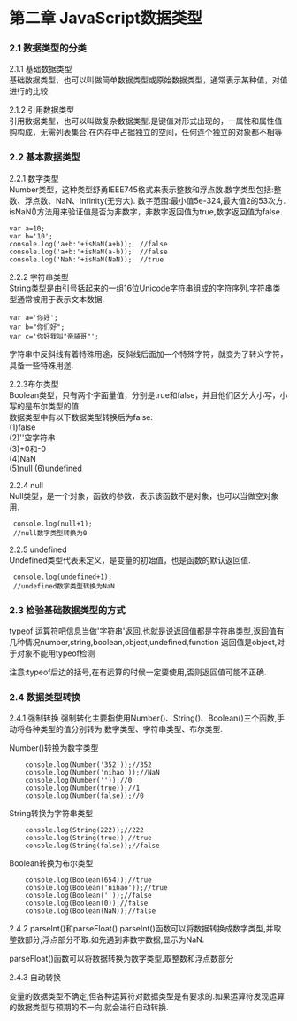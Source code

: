# 第二章 JavaScript数据类型  
### 2.1 数据类型的分类  
2.1.1 基础数据类型  
基础数据类型，也可以叫做简单数据类型或原始数据类型，通常表示某种值，对值进行的比较.

2.1.2 引用数据类型  
引用数据类型，也可以叫做复杂数据类型.是键值对形式出现的，一属性和属性值购构成，无需列表集合.在内存中占据独立的空间，任何连个独立的对象都不相等

### 2.2 基本数据类型  
2.2.1 数字类型  
Number类型，这种类型舒勇IEEE745格式来表示整数和浮点数.数字类型包括:整数、浮点数、NaN、Infinity(无穷大).
数字范围:最小值5e-324,最大值2的53次方.  
isNaN()方法用来验证值是否为非数字，非数字返回值为true,数字返回值为false.

    var a=10;
    var b='10';
    console.log('a+b:'+isNaN(a+b));  //false
    console.log('a+b:'+isNaN(a-b));  //false
    console.log('NaN:'+isNaN(NaN));  //true

2.2.2 字符串类型  
String类型是由引号括起来的一组16位Unicode字符串组成的字符序列.字符串类型通常被用于表示文本数据.

    var a='你好';
    var b="你们好";
    var c='你好我叫"帝骑哥"';

字符串中反斜线有着特殊用途，反斜线后面加一个特殊字符，就变为了转义字符，具备一些特殊用途.

2.2.3布尔类型  
Boolean类型，只有两个字面量值，分别是true和false，并且他们区分大小写，小写的是布尔类型的值.  
数据类型中有以下数据类型转换后为false:  
(1)false  
(2)''空字符串  
(3)+0和-0  
(4)NaN  
(5)null
(6)undefined

2.2.4 null  
Null类型，是一个对象，函数的参数，表示该函数不是对象，也可以当做空对象用.

     console.log(null+1);    
     //null数字类型转换为0

2.2.5 undefined  
Undefined类型代表未定义，是变量的初始值，也是函数的默认返回值.

     console.log(undefined+1);
     //undefined数字类型转换为NaN


### 2.3 检验基础数据类型的方式
typeof  运算符吧信息当做'字符串'返回,也就是说返回值都是字符串类型,返回值有几种情况number,string,boolean,object,undefined,function
返回值是object,对于对象不能用typeof检测

注意:typeof后边的括号,在有运算的时候一定要使用,否则返回值可能不正确.

### 2.4 数据类型转换
2.4.1   强制转换
强制转化主要指使用Number()、String()、Boolean()三个函数,手动将各种类型的值分别转为,数字类型、字符串类型、布尔类型.

Number()转换为数字类型

		console.log(Number('352'));//352
        console.log(Number('nihao'));//NaN
        console.log(Number(''));//0
        console.log(Number(true));//1
        console.log(Number(false));//0

String转换为字符串类型

		console.log(String(222));//222
        console.log(String(true));//true
        console.log(String(false));//false

Boolean转换为布尔类型
		
		console.log(Boolean(654));//true
        console.log(Boolean('nihao'));//true
        console.log(Boolean(''));//false
        console.log(Boolean(0));//false
        console.log(Boolean(NaN));//false

2.4.2   parseInt()和parseFloat()
parseInt()函数可以将数据转换成数字类型,并取整数部分,浮点部分不取.如先遇到非数字数据,显示为NaN.

parseFloat()函数可以将数据转换为数字类型,取整数和浮点数部分

2.4.3	自动转换

变量的数据类型不确定,但各种运算符对数据类型是有要求的.如果运算符发现运算的数据类型与预期的不一向,就会进行自动转换.
